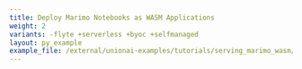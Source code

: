 ```yaml
---
title: Deploy Marimo Notebooks as WASM Applications
weight: 2
variants: -flyte +serverless +byoc +selfmanaged
layout: py_example
example_file: /external/unionai-examples/tutorials/serving_marimo_wasm/app.py
---
```

